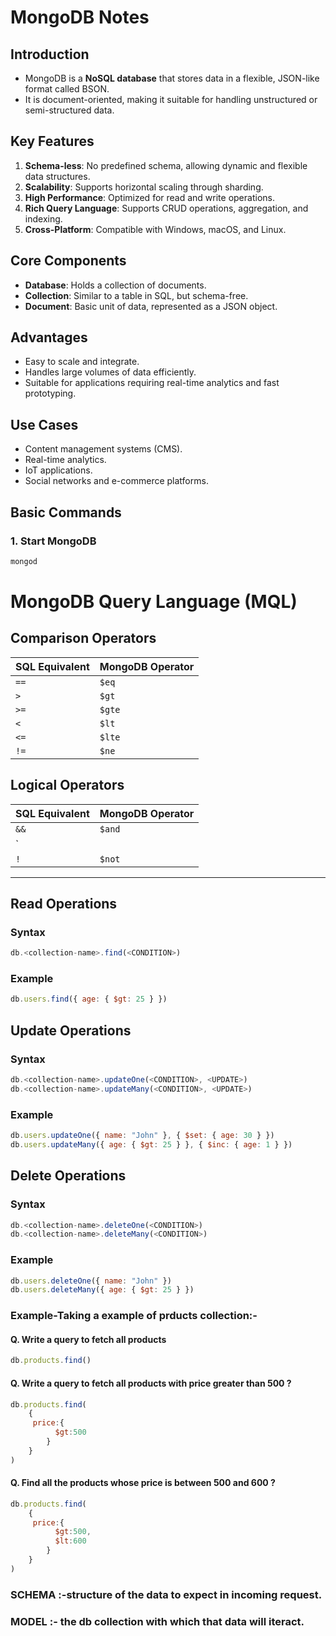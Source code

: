 # MongoDB Notes

## Introduction
- MongoDB is a **NoSQL database** that stores data in a flexible, JSON-like format called BSON.
- It is document-oriented, making it suitable for handling unstructured or semi-structured data.

## Key Features
1. **Schema-less**: No predefined schema, allowing dynamic and flexible data structures.
2. **Scalability**: Supports horizontal scaling through sharding.
3. **High Performance**: Optimized for read and write operations.
4. **Rich Query Language**: Supports CRUD operations, aggregation, and indexing.
5. **Cross-Platform**: Compatible with Windows, macOS, and Linux.

## Core Components
- **Database**: Holds a collection of documents.
- **Collection**: Similar to a table in SQL, but schema-free.
- **Document**: Basic unit of data, represented as a JSON object.

## Advantages
- Easy to scale and integrate.
- Handles large volumes of data efficiently.
- Suitable for applications requiring real-time analytics and fast prototyping.

## Use Cases
- Content management systems (CMS).
- Real-time analytics.
- IoT applications.
- Social networks and e-commerce platforms.

## Basic Commands
### 1. Start MongoDB
```bash
mongod
```
# MongoDB Query Language (MQL)

## Comparison Operators
| SQL Equivalent | MongoDB Operator |
|-----------------|------------------|
| `==`           | `$eq`           |
| `>`            | `$gt`           |
| `>=`           | `$gte`          |
| `<`            | `$lt`           |
| `<=`           | `$lte`          |
| `!=`           | `$ne`           |

## Logical Operators
| SQL Equivalent | MongoDB Operator |
|-----------------|------------------|
| `&&`           | `$and`          |
| `||`           | `$or`           |
| `!`            | `$not`          |

---

## Read Operations
### Syntax
```javascript
db.<collection-name>.find(<CONDITION>)

```

### Example
```javascript
db.users.find({ age: { $gt: 25 } })
``` 

## Update Operations
### Syntax
```javascript
db.<collection-name>.updateOne(<CONDITION>, <UPDATE>)
db.<collection-name>.updateMany(<CONDITION>, <UPDATE>)
```

### Example 
```javascript
db.users.updateOne({ name: "John" }, { $set: { age: 30 } })
db.users.updateMany({ age: { $gt: 25 } }, { $inc: { age: 1 } })
``` 

## Delete Operations
### Syntax
```javascript
db.<collection-name>.deleteOne(<CONDITION>)
db.<collection-name>.deleteMany(<CONDITION>)
```

### Example
```javascript   
db.users.deleteOne({ name: "John" })
db.users.deleteMany({ age: { $gt: 25 } })
``` 
### Example-Taking a example of prducts collection:-


#### Q. Write a query to fetch all products

```javascript
db.products.find()
```

#### Q. Write a query to fetch all products with price greater than 500 ?

```javascript
db.products.find(
    {
     price:{
          $gt:500
        }
    }
)
```
#### Q. Find all the products whose price is between 500 and 600 ?

```javascript
db.products.find(
    {
     price:{
          $gt:500,
          $lt:600
        }
    }
)
```     
### SCHEMA :-structure of the data to expect in incoming request.

### MODEL :- the db collection with which that data will iteract.

